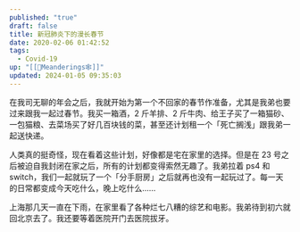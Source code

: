 ```yaml
---
published: "true"
draft: false
title: 新冠肺炎下的漫长春节
date: 2020-02-06 01:42:52
tags:
  - Covid-19
up: "[[🙊Meanderings🕸️]]"
updated: 2024-01-05 09:35:03
---
```


在我司无聊的年会之后，我就开始为第一个不回家的春节作准备，尤其是我弟也要过来跟我一起过春节。我买一箱酒，2 斤羊排、2 斤牛肉、给王子买了一箱猫砂、一包猫粮、去菜场买了好几百块钱的菜，甚至还计划租一个「死亡搁浅」跟我弟一起送快递。

<!-- more -->

人类真的挺奇怪，现在看着这些计划，好像都是宅在家里的选择。但是在 23 号之后被迫自我封闭在家之后，所有的计划都变得索然无趣了。我弟拉着 ps4 和 switch，我们一起就玩了一个「分手厨房」之后就再也没有一起玩过了。每一天的日常都变成今天吃什么，晚上吃什么……

上海那几天一直在下雨，在家里看了各种烂七八糟的综艺和电影。我弟待到初六就回北京去了。我还要等着医院开门去医院拔牙。
